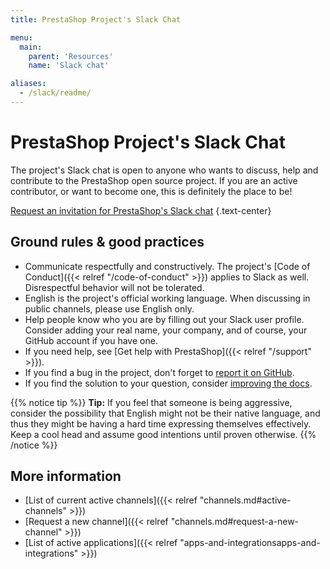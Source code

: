 ```yaml
---
title: PrestaShop Project's Slack Chat

menu:
  main:
    parent: 'Resources'
    name: 'Slack chat'

aliases:
  - /slack/readme/
---
```


# PrestaShop Project's Slack Chat

The project's Slack chat is open to anyone who wants to discuss, help and contribute to the PrestaShop open source project. If you are an active contributor, or want to become one, this is definitely the place to be!

<a class="btn btn-primary" style="margin: 2rem auto" href="https://join.slack.com/t/prestashop/shared_invite/zt-dkmbz5qf-I~FlEWwmRUOXunc5ui0Ucg">Request an invitation for PrestaShop's Slack chat</a>
{.text-center}

## Ground rules & good practices

- Communicate respectfully and constructively. The project's [Code of Conduct]({{< relref "/code-of-conduct" >}}) applies to Slack as well. Disrespectful behavior will not be tolerated.
- English is the project's official working language. When discussing in public channels, please use English only.
- Help people know who you are by filling out your Slack user profile. Consider adding your real name, your company, and of course, your GitHub account if you have one.
- If you need help, see [Get help with PrestaShop]({{< relref "/support" >}}).
- If you find a bug in the project, don't forget to [report it on GitHub](https://github.com/PrestaShop/PrestaShop/issues/new/choose).
- If you find the solution to your question, consider [improving the docs](https://github.com/PrestaShop/docs).

{{% notice tip %}}
**Tip:** If you feel that someone is being aggressive, consider the possibility that English might not be their native language, and thus they might be having a hard time expressing themselves effectively. Keep a cool head and assume good intentions until proven otherwise.
{{% /notice %}}

## More information

- [List of current active channels]({{< relref "channels.md#active-channels" >}})
- [Request a new channel]({{< relref "channels.md#request-a-new-channel" >}})
- [List of active applications]({{< relref "apps-and-integrationsapps-and-integrations" >}})

